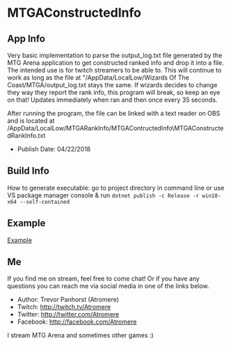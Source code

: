 # MTGAConstructedInfo
## App Info
Very basic implementation to parse the output_log.txt file generated by the MTG Arena application to get constructed ranked info and drop it into a file. The intended use is for twitch streamers to be able to.
This will continue to work as long as the file at "<your windows user path>/AppData/LocalLow/Wizards Of The Coast/MTGA/output_log.txt stays the same.  If wizards decides to change they way they report the rank info, this program will break, so keep an eye on that! Updates immediately when ran and then once every 35 seconds. 

After running the program, the file can be linked with a text reader on OBS and is located at <your windows user path>/AppData/LocalLow/MTGARankInfo/MTGAContructedInfo\MTGAConstructedRankInfo.txt

- Publish Date: 04/22/2018
## Build Info
How to generate executable: go to project directory in command line or use VS package manager console & run `dotnet publish -c Release -r win10-x64 --self-contained`
## Example
[Example](images/MTGAConstructedInfoExample.png)
## Me
If you find me on stream, feel free to come chat!  Or if you have any questions you can reach me via social media in one of the links below.
- Author:  Trevor Panhorst (Atromere)
- Twitch: http://twitch.tv/Atromere
- Twitter: http://twitter.com/Atromere
- Facebook: http://facebook.com/Atromere

I stream MTG Arena and sometimes other games :)
